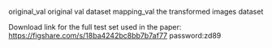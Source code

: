 
original_val  original val dataset
mapping_val   the transformed images dataset

Download link for the full test set used in the paper:
https://figshare.com/s/18ba4242bc8bb7b7af77       password:zd89
